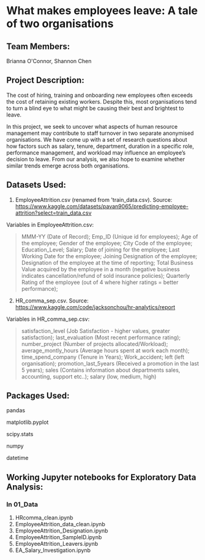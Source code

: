 # What makes employees leave: A tale of two organisations

## Team Members:
Brianna O'Connor, Shannon Chen

## Project Description: 
The cost of hiring, training and onboarding new employees often exceeds the cost of retaining existing workers. Despite this, most organisations tend to turn a blind eye to what might be causing their best and brightest to leave. 

In this project, we seek to uncover what aspects of human resource management may contribute to staff turnover in two separate anonymised organisations. We have come up with a set of research questions about how factors such as salary, tenure, department, duration in a specific role, performance management, and workload may influence an employee’s decision to leave. From our analysis, we also hope to examine whether similar trends emerge across both organisations.

## Datasets Used:

1) EmployeeAttrition.csv (renamed from 'train_data.csv). Source: https://www.kaggle.com/datasets/pavan9065/predicting-employee-attrition?select=train_data.csv 

Variables in EmployeeAttrition.csv: 
> MMM-YY (Date of Record); 
> Emp_ID	(Unique id for employees);
> Age of the employee;
> Gender of the employee;
> City Code of the employee;
> Education_Level;
> Salary;
> Date of joining for the employee;
> Last Working Date for the employee;
> Joining Designation of the employee;
> Designation of the employee at the time of reporting;
> Total Business Value acquired by the employee in a month (negative business indicates cancellation/refund of sold insurance policies);
> Quarterly Rating	of the employee (out of 4 where higher ratings = better performance);

2) HR_comma_sep.csv. Source: https://www.kaggle.com/code/jacksonchou/hr-analytics/report

Variables in HR_comma_sep.csv: 
> satisfaction_level (Job Satisfaction - higher values, greater satisfaction);
> last_evaluation (Most recent performance rating);
> number_project (Number of projects allocated/Workload);
> average_montly_hours (Average hours spent at work each month);
> time_spend_company (Tenure in Years);
> Work_accident; left (left organisation);
> promotion_last_5years (Received a promotion in the last 5 years);
> sales (Contains information about departments sales, accounting, support etc..);
> salary (low, medium, high)

## Packages Used:

pandas

matplotlib.pyplot

scipy.stats

numpy

datetime

## Working Jupyter notebooks for Exploratory Data Analysis:

### In 01_Data

1. HRcomma_clean.ipynb
2. EmployeeAttrition_data_clean.ipynb
3. EmployeeAttrition_Designation.ipynb
4. EmployeeAttrition_SampleID.ipynb
5. EmployeeAttrition_Leavers.ipynb
6. EA_Salary_Investigation.ipynb
